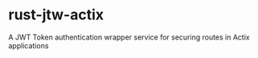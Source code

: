 # rust-jtw-actix
A JWT Token authentication wrapper service for securing routes in Actix applications
